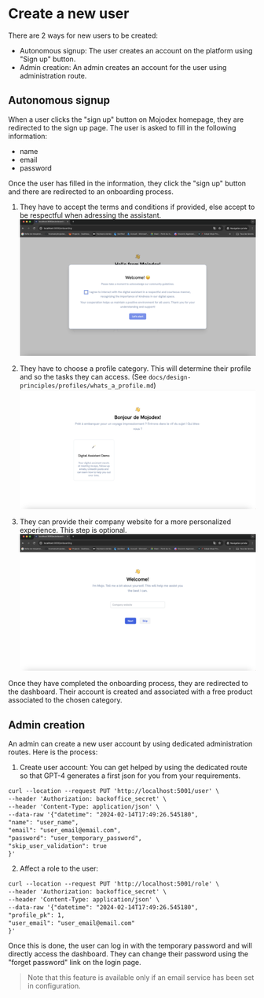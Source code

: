 # Create a new user

There are 2 ways for new users to be created:
- Autonomous signup: The user creates an account on the platform using "Sign up" button.
- Admin creation: An admin creates an account for the user using administration route.

## Autonomous signup
When a user clicks the "sign up" button on Mojodex homepage, they are redirected to the sign up page. The user is asked to fill in the following information:
- name
- email
- password

Once the user has filled in the information, they click the "sign up" button and there are redirected to an onboarding process.

1. They have to accept the terms and conditions if provided, else accept to be respectful when adressing the assistant.
![terms_and_conditions_modal](../../images/onboarding/terms_and_conditions_modal.png)

2. They have to choose a profile category. This will determine their profile and so the tasks they can access. (See `docs/design-principles/profiles/whats_a_profile.md`)
![choose_profile_category](../../images/onboarding/choose_profile_category.png)

3. They can provide their company website for a more personalized experience. This step is optional.
![company_website_input](../../images/onboarding/company_website_input.png)

Once they have completed the onboarding process, they are redirected to the dashboard. Their account is created and associated with a free product associated to the chosen category.

## Admin creation
An admin can create a new user account by using dedicated administration routes. Here is the process:

1. Create user account:
You can get helped by using the dedicated route so that GPT-4 generates a first json for you from your requirements.
```
curl --location --request PUT 'http://localhost:5001/user' \
--header 'Authorization: backoffice_secret' \
--header 'Content-Type: application/json' \
--data-raw '{"datetime": "2024-02-14T17:49:26.545180",
"name": "user_name",
"email": "user_email@email.com",
"password": "user_temporary_password",
"skip_user_validation": true
}'
```

2. Affect a role to the user:
```
curl --location --request PUT 'http://localhost:5001/role' \
--header 'Authorization: backoffice_secret' \
--header 'Content-Type: application/json' \
--data-raw '{"datetime": "2024-02-14T17:49:26.545180",
"profile_pk": 1,
"user_email": "user_email@email.com"
}'
```

Once this is done, the user can log in with the temporary password and will directly access the dashboard.
They can change their password using the "forget password" link on the login page.
> Note that this feature is available only if an email service has been set in configuration.